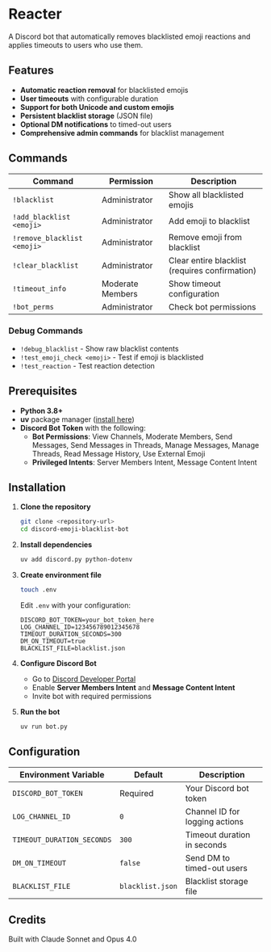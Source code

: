 # Reacter

A Discord bot that automatically removes blacklisted emoji reactions and applies timeouts to users who use them.

## Features

- **Automatic reaction removal** for blacklisted emojis
- **User timeouts** with configurable duration
- **Support for both Unicode and custom emojis**
- **Persistent blacklist storage** (JSON file)
- **Optional DM notifications** to timed-out users
- **Comprehensive admin commands** for blacklist management

## Commands

| Command | Permission | Description |
|---------|------------|-------------|
| ```!blacklist``` | Administrator | Show all blacklisted emojis |
| ```!add_blacklist <emoji>``` | Administrator | Add emoji to blacklist |
| ```!remove_blacklist <emoji>``` | Administrator | Remove emoji from blacklist |
| ```!clear_blacklist``` | Administrator | Clear entire blacklist (requires confirmation) |
| ```!timeout_info``` | Moderate Members | Show timeout configuration |
| ```!bot_perms``` | Administrator | Check bot permissions |

### Debug Commands
- ```!debug_blacklist``` - Show raw blacklist contents
- ```!test_emoji_check <emoji>``` - Test if emoji is blacklisted
- ```!test_reaction``` - Test reaction detection

## Prerequisites

- **Python 3.8+**
- **uv** package manager ([install here](https://docs.astral.sh/uv/getting-started/installation/))
- **Discord Bot Token** with the following:
  - **Bot Permissions**: View Channels, Moderate Members, Send Messages, Send Messages in Threads, Manage Messages, Manage Threads, Read Message History, Use External Emoji
  - **Privileged Intents**: Server Members Intent, Message Content Intent

## Installation

1. **Clone the repository**
   ```bash
   git clone <repository-url>
   cd discord-emoji-blacklist-bot
   ```

2. **Install dependencies**
   ```bash
   uv add discord.py python-dotenv
   ```

3. **Create environment file**
   ```bash
   touch .env
   ```

   Edit ```.env``` with your configuration:
   ```env
   DISCORD_BOT_TOKEN=your_bot_token_here
   LOG_CHANNEL_ID=123456789012345678
   TIMEOUT_DURATION_SECONDS=300
   DM_ON_TIMEOUT=true
   BLACKLIST_FILE=blacklist.json
   ```

4. **Configure Discord Bot**
   - Go to [Discord Developer Portal](https://discord.com/developers/applications)
   - Enable **Server Members Intent** and **Message Content Intent**
   - Invite bot with required  permissions

5. **Run the bot**
   ```bash
   uv run bot.py
   ```

## Configuration

| Environment Variable | Default | Description |
|---------------------|---------|-------------|
| ```DISCORD_BOT_TOKEN``` | Required | Your Discord bot token |
| ```LOG_CHANNEL_ID``` | ```0``` | Channel ID for logging actions |
| ```TIMEOUT_DURATION_SECONDS``` | ```300``` | Timeout duration in seconds |
| ```DM_ON_TIMEOUT``` | ```false``` | Send DM to timed-out users |
| ```BLACKLIST_FILE``` | ```blacklist.json``` | Blacklist storage file |

## Credits
Built with Claude Sonnet and Opus 4.0
